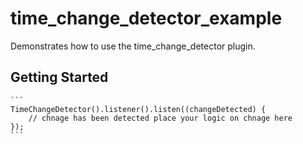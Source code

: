 # time_change_detector_example

Demonstrates how to use the time_change_detector plugin.

## Getting Started

    ```
    TimeChangeDetector().listener().listen((changeDetected) {
        // chnage has been detected place your logic on chnage here
    });
    ```